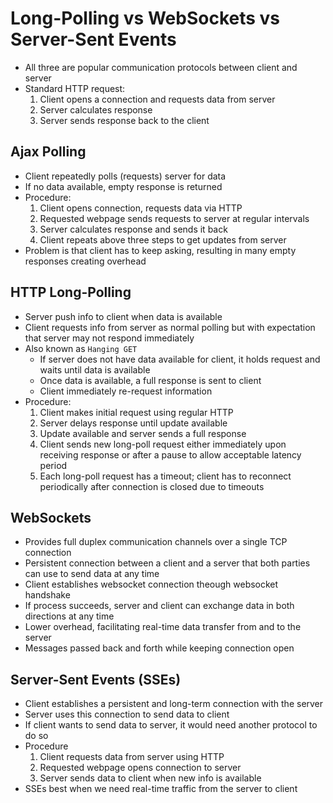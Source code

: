 # Long-Polling vs WebSockets vs Server-Sent Events

- All three are popular communication protocols between client and server
- Standard HTTP request:
    1. Client opens a connection and requests data from server
    2. Server calculates response
    3. Server sends response back to the client

## Ajax Polling

- Client repeatedly polls (requests) server for data
- If no data available, empty response is returned
- Procedure:
    1. Client opens connection, requests data via HTTP
    2. Requested webpage sends requests to server at regular intervals
    3. Server calculates response and sends it back
    4. Client repeats above three steps to get updates from server
- Problem is that client has to keep asking, resulting in many empty responses creating overhead

## HTTP Long-Polling

- Server push info to client when data is available
- Client requests info from server as normal polling but with expectation that server may not respond immediately
- Also known as `Hanging GET`
    * If server does not have data available for client, it holds request and waits until data is available
    * Once data is available, a full response is sent to client
    * Client immediately re-request information
- Procedure:
    1. Client makes initial request using regular HTTP
    2. Server delays response until update available
    3. Update available and server sends a full response
    4. Client sends new long-poll request either immediately upon receiving response or after a pause to allow acceptable latency period
    5. Each long-poll request has a timeout; client has to reconnect periodically after connection is closed due to timeouts

## WebSockets

- Provides full duplex communication channels over a single TCP connection
- Persistent connection between a client and a server that both parties can use to send data at any time
- Client establishes websocket connection theough websocket handshake
- If process succeeds, server and client can exchange data in both directions at any time
- Lower overhead, facilitating real-time data transfer from and to the server
- Messages passed back and forth while keeping connection open

## Server-Sent Events (SSEs)

- Client establishes a persistent and long-term connection with the server
- Server uses this connection to send data to client
- If client wants to send data to server, it would need another protocol to do so
- Procedure
    1. Client requests data from server using HTTP
    2. Requested webpage opens connection to server
    3. Server sends data to client when new info is available
- SSEs best when we need real-time traffic from the server to client